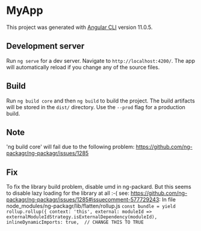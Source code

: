 # MyApp

This project was generated with [Angular CLI](https://github.com/angular/angular-cli) version 11.0.5.

## Development server

Run `ng serve` for a dev server. Navigate to `http://localhost:4200/`. The app will automatically reload if you change any of the source files.

## Build

Run `ng build core` and then `ng build` to build the project. The build artifacts will be stored in the `dist/` directory. Use the `--prod` flag for a production build.

## Note

'ng build core' will fail due to the following problem: https://github.com/ng-packagr/ng-packagr/issues/1285

## Fix

To fix the library build problem, disable umd in ng-packard. But this seems to disable lazy loading for the library at all :-( see: https://github.com/ng-packagr/ng-packagr/issues/1285#issuecomment-577729243:
In file node_modules/ng-packagr/lib/flatten/rollup.js
`const bundle = yield rollup.rollup({
            context: 'this',
            external: moduleId => externalModuleIdStrategy.isExternalDependency(moduleId),
            inlineDynamicImports: true,  // CHANGE THIS TO TRUE`
